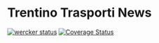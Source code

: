 # Trentino Trasporti News #

[![wercker status](https://app.wercker.com/status/047f4e5df87d7e7ec7df9407d00a74d4/s/master "wercker status")](https://app.wercker.com/project/byKey/047f4e5df87d7e7ec7df9407d00a74d4)
[![Coverage Status](https://coveralls.io/repos/github/francescotonini/trentinotrasportinews/badge.svg?branch=master)](https://coveralls.io/github/francescotonini/trentinotrasportinews?branch=master)

